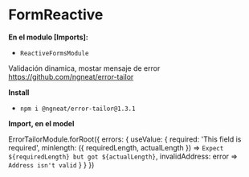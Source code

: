 # FormReactive
**En el modulo [Imports]:**
-  `ReactiveFormsModule`
   
Validación dinamica, mostar mensaje de error
https://github.com/ngneat/error-tailor
  
**Install**

- `npm i @ngneat/error-tailor@1.3.1`

**Import, en el model**

  ErrorTailorModule.forRoot({
  errors: {
  useValue: {
  required: 'This field is required',
  minlength: ({ requiredLength, actualLength }) =>
  `Expect ${requiredLength} but got ${actualLength}`,
  invalidAddress: error => `Address isn't valid`
  }
  }
  })
